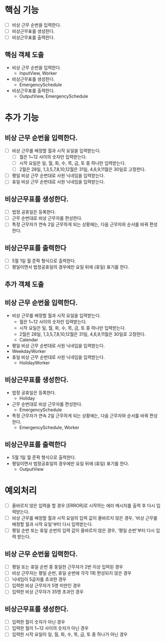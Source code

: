 # 핵심 기능
- [ ] 비상 근무 순번을 입력한다.
- [ ] 비상근무표를 생성한다.
- [ ] 비상근무표를 출력한다.

## 핵심 객체 도출
- 비상 근무 순번을 입력한다.
  - InputView, Worker
- 비상근무표를 생성한다.
  - EmergencySchedule
- 비상근무표를 출력한다.
  - OutputView, EmergencySchedule

# 추가 기능
## 비상 근무 순번을 입력한다.
- [ ] 비상 근무를 배정할 월과 시작 요일을 입력받는다.
  - [ ] 월은 1~12 사이의 숫자만 입력받는다.
  - [ ] 시작 요일은 일, 월, 화, 수, 목, 금, 토 중 하나만 입력받는다.
  - [ ] 2월은 28일, 1,3,5,7,8,10,12월은 31일, 4,6,9,11월은 30일로 고정한다.
- [ ] 평일 비상 근무 순번대로 사원 닉네임을 입력받는다.
- [ ] 휴일 비상 근무 순번대로 사원 닉네임을 입력받는다.
## 비상근무표를 생성한다.
- [ ] 법정 공휴일은 등록한다.
- [ ] 근무 순번대로 비상 근무자를 편성한다.
- [ ] 특정 근무자가 연속 2일 근무하게 되는 상황에는, 다음 근무자와 순서를 바꿔 편성한다.
## 비상근무표를 출력한다
- [ ] 5월 1일 월 준팍 형식으로 출력한다.
- [ ] 평일이면서 법정공휴일의 경우에만 요일 뒤에 (휴일) 표기를 한다.

## 추가 객체 도출
## 비상 근무 순번을 입력한다.
- 비상 근무를 배정할 월과 시작 요일을 입력받는다.
  - 월은 1~12 사이의 숫자만 입력받는다.
  - 시작 요일은 일, 월, 화, 수, 목, 금, 토 중 하나만 입력받는다.
  - 2월은 28일, 1,3,5,7,8,10,12월은 31일, 4,6,9,11월은 30일로 고정한다.
  - Calendar
- 평일 비상 근무 순번대로 사원 닉네임을 입력받는다.
 - WeekdayWorker
- 휴일 비상 근무 순번대로 사원 닉네임을 입력받는다.
  - HolidayWorker
## 비상근무표를 생성한다.
- 법정 공휴일은 등록한다.
  - Holiday
- 근무 순번대로 비상 근무자를 편성한다.
  - EmergencySchedule
- 특정 근무자가 연속 2일 근무하게 되는 상황에는, 다음 근무자와 순서를 바꿔 편성한다.
  - EmergencySchedule, Worker
## 비상근무표를 출력한다
- 5월 1일 월 준팍 형식으로 출력한다.
- 평일이면서 법정공휴일의 경우에만 요일 뒤에 (휴일) 표기를 한다.
  - OutputView

# 예외처리
- [ ] 올바르지 않은 입력을 할 경우 [ERROR]로 시작하는 에러 메시지를 출력 후 다시 입력받는다.
- [ ] 비상 근무를 배정할 월과 시작 요일의 입력 값이 올바르지 않은 경우, '비상 근무를 배정할 월과 시작 요일'부터 다시 입력받는다.
- [ ] 평일 순번 또는 휴일 순번의 입력 값이 올바르지 않은 경우, '평일 순번'부터 다시 입력 받는다.

## 비상 근무 순번을 입력한다.
- [ ] 평일 또는 휴일 순번 중 동일한 근무자가 2번 이상 입력된 경우
- [ ] 비상 근무자는 평일 순번, 휴일 순번에 각각 1회 편성되지 않은 경우
- [ ] 닉네임이 5글자를 초과한 경우
- [ ] 입력한 비상 근무자가 5명 미만인 경우
- [ ] 입력한 비상 근무자가 35명 초과인 경우
## 비상근무표를 생성한다.
- [ ] 입력한 월이 숫자가 아닌 경우
- [ ] 입력한 월이 1~12 사이의 숫자가 아닌 경우
- [ ] 입력한 시작 요일이 일, 월, 화, 수, 목, 금, 토 중 하나가 아닌 경우